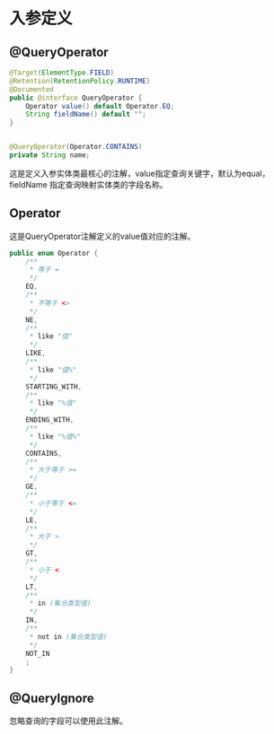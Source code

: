 # 入参定义

## @QueryOperator

```java
@Target(ElementType.FIELD)
@Retention(RetentionPolicy.RUNTIME)
@Documented
public @interface QueryOperator {
    Operator value() default Operator.EQ;
    String fieldName() default "";
}
```

```java

@QueryOperator(Operator.CONTAINS)
private String name;

```

这是定义入参实体类最核心的注解，value指定查询关键字，默认为equal，fieldName 指定查询映射实体类的字段名称。


## Operator

这是QueryOperator注解定义的value值对应的注解。

```java
public enum Operator {
    /**
     * 等于 =
     */
    EQ,
    /**
     * 不等于 <>
     */
    NE,
    /**
     * like "值"
     */
    LIKE,
    /**
     * like "值%"
     */
    STARTING_WITH,
    /**
     * like "%值"
     */
    ENDING_WITH,
    /**
     * like "%值%"
     */
    CONTAINS,
    /**
     * 大于等于 >=
     */
    GE,
    /**
     * 小于等于 <=
     */
    LE,
    /**
     * 大于 >
     */
    GT,
    /**
     * 小于 <
     */
    LT,
    /**
     * in (集合类型值)
     */
    IN,
    /**
     * not in (集合类型值)
     */
    NOT_IN
    ;
}
```

## @QueryIgnore

忽略查询的字段可以使用此注解。